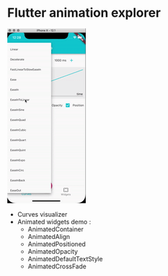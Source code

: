 # Flutter animation explorer

![curves](assets/curves.gif)

- Curves visualizer
- Animated widgets demo : 
  - AnimatedContainer
  - AnimatedAlign
  - AnimatedPositioned
  - AnimatedOpacity
  - AnimatedDefaultTextStyle
  - AnimatedCrossFade
  

